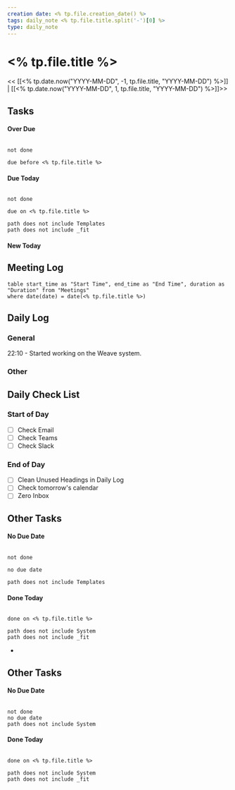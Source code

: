```yaml
---
creation date: <% tp.file.creation_date() %>
tags: daily_note <% tp.file.title.split('-')[0] %>
type: daily_note
---
```

# <% tp.file.title %>
<< [[<% tp.date.now("YYYY-MM-DD", -1, tp.file.title, "YYYY-MM-DD") %>]] | [[<% tp.date.now("YYYY-MM-DD", 1, tp.file.title, "YYYY-MM-DD") %>]]>>


## Tasks

#### Over Due
```tasks

not done

due before <% tp.file.title %>

```

#### Due Today
```tasks

not done

due on <% tp.file.title %>

path does not include Templates
path does not include _fit

```

#### New Today



## Meeting Log

```dataview
table start_time as "Start Time", end_time as "End Time", duration as "Duration" from "Meetings"
where date(date) = date(<% tp.file.title %>)
```
## Daily Log

### General

22:10 - Started working on the Weave system.

### Other

## Daily Check List

### Start of Day
- [ ] Check Email
- [ ] Check Teams
- [ ] Check Slack

### End of Day
- [ ] Clean Unused Headings in Daily Log
- [ ] Check tomorrow's calendar
- [ ] Zero Inbox

## Other Tasks

#### No Due Date
```tasks

not done

no due date

path does not include Templates

```

#### Done Today

```tasks

done on <% tp.file.title %>

path does not include System
path does not include _fit

```

-  
## Other Tasks

#### No Due Date
```tasks

not done
no due date
path does not include System

```

#### Done Today

```tasks

done on <% tp.file.title %>

path does not include System
path does not include _fit


```

